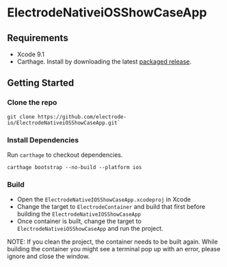 # ElectrodeNativeiOSShowCaseApp
## Requirements

- Xcode 9.1
- Carthage. Install by downloading the latest [packaged release](https://github.com/Carthage/Carthage/releases).

## Getting Started

### Clone the repo

```
git clone https://github.com/electrode-io/ElectrodeNativeiOSShowCaseApp.git`
```

### Install Dependencies

Run `carthage` to checkout dependencies.

```
carthage bootstrap --no-build --platform ios
```
 ### Build
 
- Open the `ElectrodeNativeIOSShowCaseApp.xcodeproj` in Xcode
- Change the target to `ElectrodeContainer` and build that first before building the `ElectrodeNativeIOSShowCaseApp`
- Once container is built, change the target to `ElectrodeNativeiOSShowCaseApp` and run the project.
 
 NOTE: If you clean the project, the container needs to be built again. While building the container you might see a terminal pop up with an error, please ignore and close the window. 
